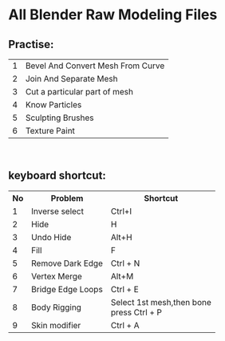 # All Blender Raw Modeling Files

<h2>Practise:</h2>
<table>
	<tr>
		<td> 1 </td>
		<td> Bevel And Convert Mesh From Curve </td>
	</tr>
	<tr>
		<td> 2 </td>
		<td>Join And Separate Mesh</td>
	</tr>
	<tr>
		<td> 3 </td>
		<td> Cut a particular part of mesh </td>
	</tr>
	<tr>
		<td> 4 </td>
		<td> Know Particles </td>
	</tr>	
	<tr>
		<td> 5 </td>
		<td> Sculpting Brushes </td>
	</tr>
	<tr>
		<td> 6 </td>
		<td> Texture Paint </td>
	</tr>
</table>


<br> 
<h2>keyboard shortcut:</h2>
<table>
  <tr>
	  <th> No </th>
	  <th> Problem </th>
	  <th> Shortcut </th>
  </tr>

  <tr>
  	<td> 1 </td>
  	<td> Inverse select </td>
  	<td> Ctrl+I </td>
  </tr>

  <tr>
  	<td> 2 </td>
  	<td> Hide </td>
  	<td> H </td>
  </tr>

  <tr>
  	<td> 3 </td>
  	<td> Undo Hide </td>
  	<td> Alt+H </td>
  </tr>

  <tr>
  	<td> 4 </td>
  	<td> Fill </td>
  	<td> F </td>
  </tr>

  <tr>
  	<td> 5 </td>
  	<td> Remove Dark Edge </td>
  	<td> Ctrl + N </td>
  </tr>
  
 <tr>
  	<td> 6 </td>
  	<td> Vertex Merge </td>
  	<td> Alt+M </td>
  </tr>
  
   <tr>
  	<td> 7 </td>
  	<td> Bridge Edge Loops</td>
  	<td> Ctrl + E </td>
  </tr>
  
 <tr>
  	<td> 8 </td>
  	<td> Body Rigging</td>
  	<td> Select 1st mesh,then bone <br> press Ctrl + P </td>
  </tr>
   <tr>
  	<td> 9 </td>
  	<td> Skin modifier </td>
  	<td> Ctrl + A </td>
  </tr>

</table>
